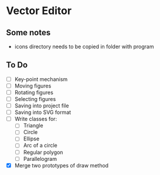 # Vector Editor
## Some notes
* icons directory needs to be copied in folder with program
## To Do
- [ ] Key-point mechanism
- [ ] Moving figures
- [ ] Rotating figures
- [ ] Selecting figures
- [ ] Saving into project file
- [ ] Saving into SVG format
- [ ] Write classes for:
    - [ ] Triangle
    - [ ] Circle
    - [ ] Ellipse
    - [ ] Arc of a circle
    - [ ] Regular polygon
    - [ ] Parallelogram
- [X] Merge two prototypes of draw method
